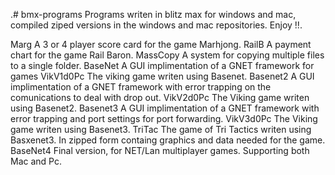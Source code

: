 .# bmx-programs
Programs writen in blitz max for windows and mac, compiled ziped versions in the windows and mac repositories. Enjoy !!.

Marg		A 3 or 4 player score card for the game Marhjong.
RailB		A payment chart for the game Rail Baron.
MassCopy	A system for copying multiple files to a single folder.
BaseNet  A GUI implimentation of a GNET framework for games
VikV1d0Pc The viking game writen using Basenet.
Basenet2 A GUI implimentation of a GNET framework with error trapping on the comunications to deal with drop out.
VikV2d0Pc The Viking game writen using Basenet2.
Basenet3 A GUI implimentation of a GNET framework with error trapping and port settings for port forwarding.
VikV3d0Pc The Viking game writen using Basenet3.
TriTac The game of Tri Tactics writen using Basxenet3. In zipped form containg graphics and data needed for the game.
BaseNet4 Final version, for NET/Lan multiplayer games. Supporting both Mac and Pc.
